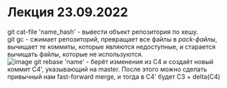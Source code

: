 # Лекция 23.09.2022
git cat-file 'name_hash' - вывести объект репозитория по хешу.\
git gc - сжимает репозиторий, превращает все файлы в _pack-файлы_, вычищает те коммиты, которые являются недоступные, и старается вычищать файлы, которые не используются.\
![image](https://user-images.githubusercontent.com/79001610/191916712-832b69e3-619a-4b21-9ea0-7631a970059d.png)
git rebase 'name' - берёт изменения из С4 и создаёт новый коммит С4', указывающий на master. После этого можно сделать привычный нам fast-forward merge, и тогда в С4' будет С3 + delta(C4)
